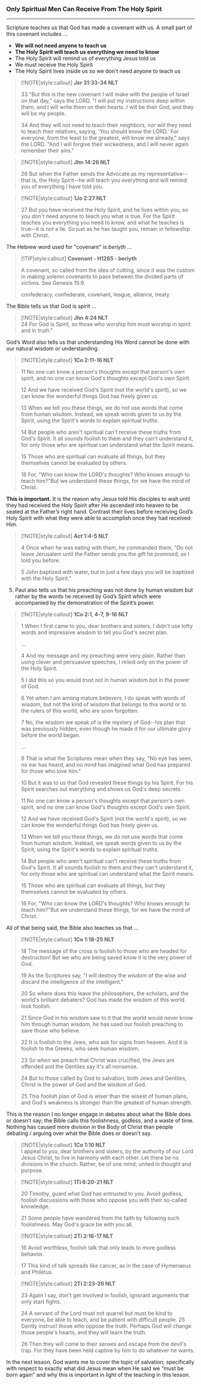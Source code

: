 ### Only Spiritual Men Can Receive From The Holy Spirit 
___
Scripture teaches us that God has made a covenant with us.  A small part of this covenant includes ...  

* **We will not need anyone to teach us**
* **The Holy Spirit will teach us everything we need to know**
* The Holy Spirit will remind us of everything Jesus told us
* We must receive the Holy Spirit
* The Holy Spirit lives inside us so we don't need anyone to teach us

> [!NOTE|style:callout]
> **Jer 31:33-34 NLT**
>
> 33 "But this is the new covenant I will make with the people of Israel on that day," says the LORD. "I will put my instructions deep within them, and I will write them on their hearts. I will be their God, and they will be my people. 
> 
> 34 And they will not need to teach their neighbors, nor will they need to teach their relatives, saying, 'You should know the LORD.' For everyone, from the least to the greatest, will know me already," says the LORD. "And I will forgive their wickedness, and I will never again remember their sins."

> [!NOTE|style:callout]
> **Jhn 14:26 NLT**   
> 
> 26 But when the Father sends the Advocate as my representative--that is, the Holy Spirit--he will teach you everything and will remind you of everything I have told you.  

> [!NOTE|style:callout]
> **1Jo 2:27 NLT**   
> 
> 27 But you have received the Holy Spirit, and he lives within you, so you don't need anyone to teach you what is true. For the Spirit teaches you everything you need to know, and what he teaches is true--it is not a lie. So just as he has taught you, remain in fellowship with Christ.


The Hebrew word used for "covenant" is *beriyth* ...  

> [!TIP|style:callout]
> **Covenant - H1285 - beriyth**  
> 
> A covenant, so called from the idea of cutting, since it was the custom in making solemn covenants to pass between the divided parts of victims.  See Genesis 15:9.  
> 
> confederacy, confederate, covenant, league, alliance, treaty

The Bible tells us that God is spirit …  

> [!NOTE|style:callout]
> **Jhn 4:24 NLT**  
> 24 For God is Spirit, so those who worship him must worship in spirit and in truth."

God’s Word also tells us that understanding His Word cannot be done with our natural wisdom or understanding.

> [!NOTE|style:callout]
> **1Co 2:11-16 NLT**  
> 
> 11 No one can know a person's thoughts except that person's own spirit, and no one can know God's thoughts except God's own Spirit.  
> 
> 12 And we have received God's Spirit (not the world's spirit), so we can know the wonderful things God has freely given us.
>
> 13 When we tell you these things, we do not use words that come from human wisdom. Instead, we speak words given to us by the Spirit, using the Spirit's words to explain spiritual truths.
>
> 14 But people who aren't spiritual can't receive these truths from God's Spirit. It all sounds foolish to them and they can't understand it, for only those who are spiritual can understand what the Spirit means.
>
> 15 Those who are spiritual can evaluate all things, but they themselves cannot be evaluated by others.
>
> 16 For, "Who can know the LORD's thoughts? Who knows enough to teach him?"But we understand these things, for we have the mind of Christ.  

**This is important.** It is the reason why Jesus told His disciples to wait until they had received the Holy Spirit after He ascended into heaven to be seated at the Father’s right hand. Contrast their lives before receiving God’s Holy Spirit with what they were able to accomplish once they had received Him. 

> [!NOTE|style:callout]
> **Act 1:4-5 NLT**  
> 
> 4 Once when he was eating with them, he commanded them, "Do not leave Jerusalem until the Father sends you the gift he promised, as I told you before.  
> 
> 5 John baptized with water, but in just a few days you will be baptized with the Holy Spirit."

5. Paul also tells us that his preaching was not done by human wisdom but rather by the words he received by God’s Spirit which were accompanied by the demonstration of the Spirit’s power. 

> [!NOTE|style:callout]
> **1Co 2:1, 4-7, 9-16 NLT**  
> 
> 1 When I first came to you, dear brothers and sisters, I didn't use lofty words and impressive wisdom to tell you God's secret plan.
> 
> ...
> 
> 4 And my message and my preaching were very plain. Rather than using clever and persuasive speeches, I relied only on the power of the Holy Spirit.
>
> 5 I did this so you would trust not in human wisdom but in the power of God.
> 
> 6 Yet when I am among mature believers, I do speak with words of wisdom, but not the kind of wisdom that belongs to this world or to the rulers of this world, who are soon forgotten.
>
> 7 No, the wisdom we speak of is the mystery of God--his plan that was previously hidden, even though he made it for our ultimate glory before the world began.
> 
> ...
> 
> 9 That is what the Scriptures mean when they say, "No eye has seen, no ear has heard, and no mind has imagined what God has prepared for those who love him."
>
> 10 But it was to us that God revealed these things by his Spirit. For his Spirit searches out everything and shows us God's deep secrets.
> 
> 11 No one can know a person's thoughts except that person's own spirit, and no one can know God's thoughts except God's own Spirit.
> 
> 12 And we have received God's Spirit (not the world's spirit), so we can know the wonderful things God has freely given us.
> 
> 13 When we tell you these things, we do not use words that come from human wisdom. Instead, we speak words given to us by the Spirit, using the Spirit's words to explain spiritual truths.
>
> 14 But people who aren't spiritual can't receive these truths from God's Spirit. It all sounds foolish to them and they can't understand it, for only those who are spiritual can understand what the Spirit means.
>
> 15 Those who are spiritual can evaluate all things, but they themselves cannot be evaluated by others.
> 
> 16 For, "Who can know the LORD's thoughts? Who knows enough to teach him?"But we understand these things, for we have the mind of Christ.

All of that being said, the Bible also teaches us that ...

> [!NOTE|style:callout]
> **1Co 1:18-25 NLT**  
> 
> 18 The message of the cross is foolish to those who are headed for destruction! But we who are being saved know it is the very power of God.
> 
> 19 As the Scriptures say, "I will destroy the wisdom of the wise and discard the intelligence of the intelligent."
> 
> 20 So where does this leave the philosophers, the scholars, and the world's brilliant debaters? God has made the wisdom of this world look foolish.
> 
> 21 Since God in his wisdom saw to it that the world would never know him through human wisdom, he has used our foolish preaching to save those who believe.
> 
> 22 It is foolish to the Jews, who ask for signs from heaven. And it is foolish to the Greeks, who seek human wisdom.
> 
> 23 So when we preach that Christ was crucified, the Jews are offended and the Gentiles say it's all nonsense.
> 
> 24 But to those called by God to salvation, both Jews and Gentiles, Christ is the power of God and the wisdom of God.
> 
> 25 This foolish plan of God is wiser than the wisest of human plans, and God's weakness is stronger than the greatest of human strength.

This is the reason I no longer engage in debates about what the Bible does or doesn’t say; the Bible calls this foolishness, godless, and a waste of time. Nothing has caused more division in the Body of Christ than people debating / arguing over what the Bible does or doesn’t say.

> [!NOTE|style:callout]
> **1Co 1:10 NLT**  
> I appeal to you, dear brothers and sisters, by the authority of our Lord Jesus Christ, to live in harmony with each other. Let there be no divisions in the church. Rather, be of one mind, united in thought and purpose.

> [!NOTE|style:callout]
> **1Ti 6:20-21 NLT**
>
> 20 Timothy, guard what God has entrusted to you. Avoid godless, foolish discussions with those who oppose you with their so-called knowledge.
> 
> 21 Some people have wandered from the faith by following such foolishness. May God's grace be with you all.

> [!NOTE|style:callout]
> **2Ti 2:16-17 NLT**
> 
> 16 Avoid worthless, foolish talk that only leads to more godless behavior.
> 
> 17 This kind of talk spreads like cancer, as in the case of Hymenaeus and Philetus.

> [!NOTE|style:callout]
> **2Ti 2:23-26 NLT**  
>
> 23 Again I say, don't get involved in foolish, ignorant arguments that only start fights.
> 
> 24 A servant of the Lord must not quarrel but must be kind to everyone, be able to teach, and be patient with difficult people.
> 25 Gently instruct those who oppose the truth. Perhaps God will change those people's hearts, and they will learn the truth.
> 
> 26 Then they will come to their senses and escape from the devil's trap. For they have been held captive by him to do whatever he wants.

In the next lesson, God wants me to cover the topic of salvation; specifically with respect to exactly what did Jesus mean when He said we “must be born again” and why this is important in light of the teaching in this lesson.
